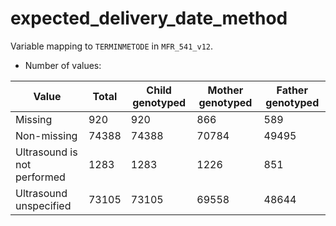 # expected_delivery_date_method
Variable mapping to `TERMINMETODE` in `MFR_541_v12`.
- Number of values:

| Value | Total | Child genotyped | Mother genotyped | Father genotyped |
| ----- | ----- | --------------- | ---------------- | ---------------- |
| Missing | 920 | 920 | 866 | 589 |
| Non-missing | 74388 | 74388 | 70784 | 49495 |
| Ultrasound is not performed | 1283 | 1283 | 1226 |851 |
| Ultrasound unspecified | 73105 | 73105 | 69558 |48644 |



